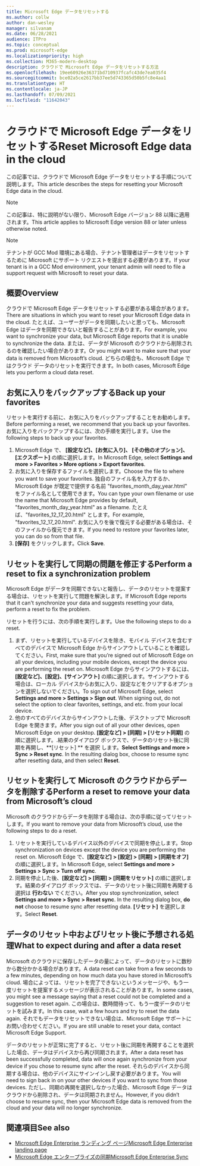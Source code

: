 ```yaml
---
title: Microsoft Edge データをリセットする
ms.author: collw
author: dan-wesley
manager: silvanam
ms.date: 06/28/2021
audience: ITPro
ms.topic: conceptual
ms.prod: microsoft-edge
ms.localizationpriority: high
ms.collection: M365-modern-desktop
description: クラウドで Microsoft Edge データをリセットする方法
ms.openlocfilehash: 19ee60926e36371bd710937fcafc43de7ea035f4
ms.sourcegitcommit: bce02a5ce2617bb37ee5d743365d50b5fc8e4aa1
ms.translationtype: HT
ms.contentlocale: ja-JP
ms.lasthandoff: 07/09/2021
ms.locfileid: "11642043"
---
```

# <a name="reset-microsoft-edge-data-in-the-cloud"></a><span data-ttu-id="a70ed-103">クラウドで Microsoft Edge データをリセットする</span><span class="sxs-lookup"><span data-stu-id="a70ed-103">Reset Microsoft Edge data in the cloud</span></span>

<span data-ttu-id="a70ed-104">この記事では、クラウドで Microsoft Edge データをリセットする手順について説明します。</span><span class="sxs-lookup"><span data-stu-id="a70ed-104">This article describes the steps for resetting your Microsoft Edge data in the cloud.</span></span>

> [!NOTE]
> <span data-ttu-id="a70ed-105">この記事は、特に説明がない限り、Microsoft Edge バージョン 88 以降に適用されます。</span><span class="sxs-lookup"><span data-stu-id="a70ed-105">This article applies to Microsoft Edge version 88 or later unless otherwise noted.</span></span>

> [!NOTE]
> <span data-ttu-id="a70ed-106">テナントが GCC Mod 環境にある場合、テナント管理者はデータをリセットするために Microsoft にサポート リクエストを提出する必要があります。</span><span class="sxs-lookup"><span data-stu-id="a70ed-106">If your tenant is in a GCC Mod environment, your tenant admin will need to file a support request with Microsoft to reset your data.</span></span>

## <a name="overview"></a><span data-ttu-id="a70ed-107">概要</span><span class="sxs-lookup"><span data-stu-id="a70ed-107">Overview</span></span>

<span data-ttu-id="a70ed-108">クラウドで Microsoft Edge データをリセットする必要がある場合があります。</span><span class="sxs-lookup"><span data-stu-id="a70ed-108">There are situations in which you want to reset your Microsoft Edge data in the cloud.</span></span> <span data-ttu-id="a70ed-109">たとえば、ユーザーがデータを同期したいと思っても、Microsoft Edge はデータを同期できないと報告することがあります。</span><span class="sxs-lookup"><span data-stu-id="a70ed-109">For example,  you want to synchronize your data, but Microsoft Edge reports that it is unable to synchronize the data.</span></span> <span data-ttu-id="a70ed-110">または、データが Microsoft のクラウドから削除されるのを確認したい場合があります。</span><span class="sxs-lookup"><span data-stu-id="a70ed-110">Or you might want to make sure that your data is removed from Microsoft’s cloud.</span></span> <span data-ttu-id="a70ed-111">どちらの場合も、Microsoft Edge ではクラウド データのリセットを実行できます。</span><span class="sxs-lookup"><span data-stu-id="a70ed-111">In both cases, Microsoft Edge lets you perform a cloud data reset.</span></span>

## <a name="back-up-your-favorites"></a><span data-ttu-id="a70ed-112">お気に入りをバックアップする</span><span class="sxs-lookup"><span data-stu-id="a70ed-112">Back up your favorites</span></span>

<span data-ttu-id="a70ed-113">リセットを実行する前に、お気に入りをバックアップすることをお勧めします。</span><span class="sxs-lookup"><span data-stu-id="a70ed-113">Before performing a reset, we recommend that you back up your favorites.</span></span> <span data-ttu-id="a70ed-114">お気に入りをバックアップするには、次の手順を実行します。</span><span class="sxs-lookup"><span data-stu-id="a70ed-114">Use the following steps to back up your favorites.</span></span>

1. <span data-ttu-id="a70ed-115">Microsoft Edge で、 **[設定など]、[お気に入り]、 [その他のオプション]、[エクスポート]** の順に選択します。</span><span class="sxs-lookup"><span data-stu-id="a70ed-115">In Microsoft Edge, select **Settings and more > Favorites > More options > Export favorites**.</span></span>
2. <span data-ttu-id="a70ed-116">お気に入りを保存するファイルを選択します。</span><span class="sxs-lookup"><span data-stu-id="a70ed-116">Choose the file to where you want to save your favorites.</span></span> <span data-ttu-id="a70ed-117">独自のファイル名を入力するか、Microsoft Edge が既定で提供する名前 "favorites_month_day_year.html" をファイル名として使用できます。</span><span class="sxs-lookup"><span data-stu-id="a70ed-117">You can type your own filename or use the name that Microsoft Edge provides by default,  "favorites_month_day_year.html" as a filename.</span></span> <span data-ttu-id="a70ed-118">たとえば、"favorites_12_17_20.html" とします。</span><span class="sxs-lookup"><span data-stu-id="a70ed-118">For example, "favorites_12_17_20.html".</span></span> <span data-ttu-id="a70ed-119">お気に入りを後で復元する必要がある場合は、そのファイルから復元できます。</span><span class="sxs-lookup"><span data-stu-id="a70ed-119">If you need to restore your favorites later, you can do so from that file.</span></span>
3. <span data-ttu-id="a70ed-120">**[保存]** をクリックします。</span><span class="sxs-lookup"><span data-stu-id="a70ed-120">Click **Save**.</span></span>

## <a name="perform-a-reset-to-fix-a-synchronization-problem"></a><span data-ttu-id="a70ed-121">リセットを実行して同期の問題を修正する</span><span class="sxs-lookup"><span data-stu-id="a70ed-121">Perform a reset to fix a synchronization problem</span></span>

<span data-ttu-id="a70ed-122">Microsoft Edge がデータを同期できないと報告し、データのリセットを提案する場合は、リセットを実行して問題を解決します。</span><span class="sxs-lookup"><span data-stu-id="a70ed-122">If Microsoft Edge reports that it can't synchronize your data and suggests resetting your data, perform a reset to fix the problem.</span></span>

<span data-ttu-id="a70ed-123">リセットを行うには、次の手順を実行します。</span><span class="sxs-lookup"><span data-stu-id="a70ed-123">Use the following steps to do a reset.</span></span>

1. <span data-ttu-id="a70ed-124">まず、リセットを実行しているデバイスを除き、モバイル デバイスを含むすべてのデバイスで Microsoft Edge からサインアウトしていることを確認してください。</span><span class="sxs-lookup"><span data-stu-id="a70ed-124">First, make sure that you’re signed out of Microsoft Edge on all your devices, including your mobile devices, except the device you are performing the reset on.</span></span> <span data-ttu-id="a70ed-125">Microsoft Edge からサインアウトするには、**[設定など]、[設定]、[サインアウト]** の順に選択します。サインアウトする場合は、ローカル デバイスからお気に入り、設定などをクリアするオプションを選択しないでください。</span><span class="sxs-lookup"><span data-stu-id="a70ed-125">To sign out of Microsoft Edge, select **Settings and more > Settings > Sign out**. When signing out, do not select the option to clear favorites, settings, and etc. from your local device.</span></span>
2. <span data-ttu-id="a70ed-126">他のすべてのデバイスからサインアウトした後、デスクトップで Microsoft Edge を開きます。</span><span class="sxs-lookup"><span data-stu-id="a70ed-126">After you sign out of all your other devices, open Microsoft Edge on your desktop.</span></span> <span data-ttu-id="a70ed-127">**[設定など] > [同期] > [リセット同期]** の順に選択します。.結果のダイアログ ボックスで、データのリセット後に同期を再開し、\*\*[リセット] \*\* を選択 します。</span><span class="sxs-lookup"><span data-stu-id="a70ed-127">**Select Settings and more > Sync > Reset sync**. In the resulting dialog box, choose to resume sync after resetting data, and then select **Reset**.</span></span>

## <a name="perform-a-reset-to-remove-your-data-from-microsofts-cloud"></a><span data-ttu-id="a70ed-128">リセットを実行して Microsoft のクラウドからデータを削除する</span><span class="sxs-lookup"><span data-stu-id="a70ed-128">Perform a reset to remove your data from Microsoft’s cloud</span></span>

<span data-ttu-id="a70ed-129">Microsoft のクラウドからデータを削除する場合は、次の手順に従ってリセットします。</span><span class="sxs-lookup"><span data-stu-id="a70ed-129">If you want to remove your data from Microsoft’s cloud, use the following steps to do a reset.</span></span>

1. <span data-ttu-id="a70ed-130">リセットを実行しているデバイス以外のデバイスで同期を停止します。</span><span class="sxs-lookup"><span data-stu-id="a70ed-130">Stop synchronization on devices except the device you are performing the reset on.</span></span>  <span data-ttu-id="a70ed-131">Microsoft Edge で、**[設定など] > [設定] > [同期] > [同期をオフ]** の順に選択します。</span><span class="sxs-lookup"><span data-stu-id="a70ed-131">In Microsoft Edge, select **Settings and more > Settings > Sync > Turn off sync**.</span></span>  
2. <span data-ttu-id="a70ed-132">同期を停止した後、**[設定など] > [同期] > [同期をリセット]** の順に選択します。結果のダイアログ ボックスでは、データのリセット後に同期を再開する選択は **行わない** でください。</span><span class="sxs-lookup"><span data-stu-id="a70ed-132">After you stop synchronization, select **Settings and more > Sync > Reset sync**. In the resulting dialog box, **do not** choose to resume sync after resetting data.</span></span> <span data-ttu-id="a70ed-133">**[リセット]** を選択します。</span><span class="sxs-lookup"><span data-stu-id="a70ed-133">Select **Reset**.</span></span>

## <a name="what-to-expect-during-and-after-a-data-reset"></a><span data-ttu-id="a70ed-134">データのリセット中およびリセット後に予想される処理</span><span class="sxs-lookup"><span data-stu-id="a70ed-134">What to expect during and after a data reset</span></span>

<span data-ttu-id="a70ed-135">Microsoft のクラウドに保存したデータの量によって、データのリセットに数秒から数分かかる場合があります。</span><span class="sxs-lookup"><span data-stu-id="a70ed-135">A data reset can take from a few seconds to a few minutes, depending on how much data you have stored in Microsoft’s cloud.</span></span> <span data-ttu-id="a70ed-136">場合によっては、リセットを完了できないというメッセージや、もう一度リセットを提案するメッセージが表示されることがあります。</span><span class="sxs-lookup"><span data-stu-id="a70ed-136">In some cases, you might see a message saying that a reset could not be completed and a suggestion to reset again.</span></span> <span data-ttu-id="a70ed-137">この場合は、数時間待って、もう一度データのリセットを試みます。</span><span class="sxs-lookup"><span data-stu-id="a70ed-137">In this case, wait a few hours and try to reset the data again.</span></span> <span data-ttu-id="a70ed-138">それでもデータをリセットできない場合は、Microsoft Edge サポートにお問い合わせください。</span><span class="sxs-lookup"><span data-stu-id="a70ed-138">If you are still unable to reset your data, contact Microsoft Edge Support.</span></span>

<span data-ttu-id="a70ed-139">データのリセットが正常に完了すると、リセット後に同期を再開することを選択した場合、データはデバイスから再び同期されます。</span><span class="sxs-lookup"><span data-stu-id="a70ed-139">After a data reset has been successfully completed, data will once again synchronize from your device if you chose to resume sync after the reset.</span></span> <span data-ttu-id="a70ed-140">それらのデバイスから同期する場合は、他のデバイスにサインインし戻す必要があります。</span><span class="sxs-lookup"><span data-stu-id="a70ed-140">You will need to sign back in on your other devices if you want to sync from those devices.</span></span> <span data-ttu-id="a70ed-141">ただし、同期の再開を選択しなかった場合、Microsoft Edge データはクラウドから削除され、データは同期されません。</span><span class="sxs-lookup"><span data-stu-id="a70ed-141">However, if you didn’t choose to resume sync, then your Microsoft Edge data is removed from the cloud and your data will no longer synchronize.</span></span>

## <a name="see-also"></a><span data-ttu-id="a70ed-142">関連項目</span><span class="sxs-lookup"><span data-stu-id="a70ed-142">See also</span></span>

- [<span data-ttu-id="a70ed-143">Microsoft Edge Enterprise ランディング ページ</span><span class="sxs-lookup"><span data-stu-id="a70ed-143">Microsoft Edge Enterprise landing page</span></span>](https://aka.ms/EdgeEnterprise)
- [<span data-ttu-id="a70ed-144">Microsoft Edge エンタープライズの同期</span><span class="sxs-lookup"><span data-stu-id="a70ed-144">Microsoft Edge Enterprise Sync</span></span>](microsoft-edge-enterprise-sync.md)